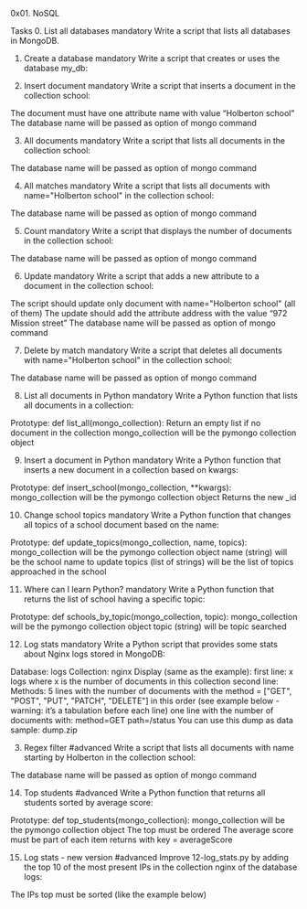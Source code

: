 0x01. NoSQL

Tasks
0. List all databases
mandatory
Write a script that lists all databases in MongoDB.


1. Create a database
mandatory
Write a script that creates or uses the database my_db:


2. Insert document
mandatory
Write a script that inserts a document in the collection school:

The document must have one attribute name with value “Holberton school”
The database name will be passed as option of mongo command


3. All documents
mandatory
Write a script that lists all documents in the collection school:

The database name will be passed as option of mongo command


4. All matches
mandatory
Write a script that lists all documents with name="Holberton school" in the collection school:

The database name will be passed as option of mongo command


5. Count
mandatory
Write a script that displays the number of documents in the collection school:

The database name will be passed as option of mongo command


6. Update
mandatory
Write a script that adds a new attribute to a document in the collection school:

The script should update only document with name="Holberton school" (all of them)
The update should add the attribute address with the value “972 Mission street”
The database name will be passed as option of mongo command



7. Delete by match
mandatory
Write a script that deletes all documents with name="Holberton school" in the collection school:

The database name will be passed as option of mongo command



8. List all documents in Python
mandatory
Write a Python function that lists all documents in a collection:

Prototype: def list_all(mongo_collection):
Return an empty list if no document in the collection
mongo_collection will be the pymongo collection object



9. Insert a document in Python
mandatory
Write a Python function that inserts a new document in a collection based on kwargs:

Prototype: def insert_school(mongo_collection, **kwargs):
mongo_collection will be the pymongo collection object
Returns the new _id



10. Change school topics
mandatory
Write a Python function that changes all topics of a school document based on the name:

Prototype: def update_topics(mongo_collection, name, topics):
mongo_collection will be the pymongo collection object
name (string) will be the school name to update
topics (list of strings) will be the list of topics approached in the school



11. Where can I learn Python?
mandatory
Write a Python function that returns the list of school having a specific topic:

Prototype: def schools_by_topic(mongo_collection, topic):
mongo_collection will be the pymongo collection object
topic (string) will be topic searched



12. Log stats
mandatory
Write a Python script that provides some stats about Nginx logs stored in MongoDB:

Database: logs
Collection: nginx
Display (same as the example):
first line: x logs where x is the number of documents in this collection
second line: Methods:
5 lines with the number of documents with the method = ["GET", "POST", "PUT", "PATCH", "DELETE"] in this order (see example below - warning: it’s a tabulation before each line)
one line with the number of documents with:
method=GET
path=/status
You can use this dump as data sample: dump.zip



3. Regex filter
#advanced
Write a script that lists all documents with name starting by Holberton in the collection school:

The database name will be passed as option of mongo command



14. Top students
#advanced
Write a Python function that returns all students sorted by average score:

Prototype: def top_students(mongo_collection):
mongo_collection will be the pymongo collection object
The top must be ordered
The average score must be part of each item returns with key = averageScore


15. Log stats - new version
#advanced
Improve 12-log_stats.py by adding the top 10 of the most present IPs in the collection nginx of the database logs:

The IPs top must be sorted (like the example below)
